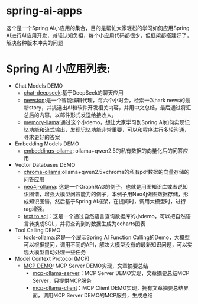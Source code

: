 # spring-ai-apps
这个是一个Spring AI小应用的集合，目的是帮忙大家轻松的学习如何应用Spring AI进行AI应用开发，减轻认知负担，每个小应用代码都很少，但框架都搭建好了，解决各种版本冲突的问题
# Spring AI 小应用列表:
- Chat Models DEMO 
  - [chat-deepseek](chat-deepseek):基于DeepSeek的聊天应用
  - [newston](newston):是一个智能编辑代理，每六个小时会，检索一次hark news的最新story，并挑选出AI和软件开发相关内容，并用中文总结，最后通过将汇总后的内容，以邮件形式发送给接收人。
  - [memory-llama](memory-llama):通过这个小demo，想让大家学习到Spring AI如何实现记忆功能和流式输出，发现记忆功能非常重要，可以和程序进行多轮沟通，寻求更好的答案
- Embedding Models DEMO 
  - [embeddings-ollama](embeddings-ollama): ollama+qwen2.5的私有数据的向量化后的问答应用
- Vector Databases DEMO 
  - [chroma-ollama](chroma-ollama):ollama+qwen2.5+chroma的私有pdf数据的向量存储的问答应用
  - [neo4j-ollama](neo4j-ollama): 这是一个GraphRAG的例子，也就是用图知识库或者说知识图谱，增强大模型问答能力的例子，本例子用Neo4j做图数据存储，形成知识图谱，然后基于Spring AI框架，在提问时，调用大模型时，进行rag增强。
  - [text to sql](text-to-sql)：这是一个通过自然语言查询数据库的小demo，可以把自然语言转换成SQL，并将查询到的数据生成为echarts图表
- Tool Calling DEMO
  - [tools-ollama](tools-ollama):这是一个展示Spring AI Function Calling的Demo，大模型可以根据提问，调用不同的API，解决大模型没有的最新知识问题，可以实现大模型自动处理一些任务
- Model Context Protocol (MCP)
  - [MCP DEMO](mcp-ollama): MCP Server DEMO实现，文章摘要总结
    - [mcp-ollama-server](mcp-ollama/mcp-ollama-server)：MCP Server DEMO实现，文章摘要总结MCP Server，只提供MCP服务
    - [mcp-ollama-client](mcp-ollama/mcp-ollama-client)：MCP Client DEMO实现，拥有文章摘要总结界面，调用MCP Server DEMO的MCP服务，生成总结